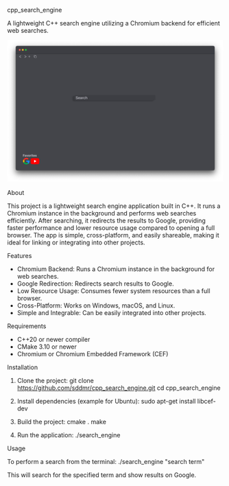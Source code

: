 cpp_search_engine

A lightweight C++ search engine utilizing a Chromium backend for efficient web searches.

![İmg](img.jpg)

About

This project is a lightweight search engine application built in C++. It runs a Chromium instance in the background and performs web searches efficiently. After searching, it redirects the results to Google, providing faster performance and lower resource usage compared to opening a full browser. The app is simple, cross-platform, and easily shareable, making it ideal for linking or integrating into other projects.

Features

- Chromium Backend: Runs a Chromium instance in the background for web searches.
- Google Redirection: Redirects search results to Google.
- Low Resource Usage: Consumes fewer system resources than a full browser.
- Cross-Platform: Works on Windows, macOS, and Linux.
- Simple and Integrable: Can be easily integrated into other projects.

Requirements

- C++20 or newer compiler
- CMake 3.10 or newer
- Chromium or Chromium Embedded Framework (CEF)

Installation

1. Clone the project:
   git clone https://github.com/sddmr/cpp_search_engine.git
   cd cpp_search_engine

2. Install dependencies (example for Ubuntu):
   sudo apt-get install libcef-dev

3. Build the project:
   cmake .
   make

4. Run the application:
   ./search_engine

Usage

To perform a search from the terminal:
   ./search_engine "search term"

This will search for the specified term and show results on Google.




